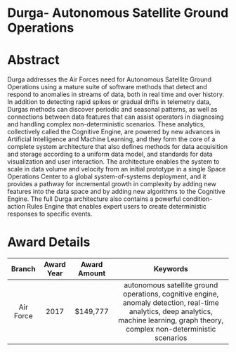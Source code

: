 
Durga- Autonomous Satellite Ground Operations
=============================================

# Abstract


Durga addresses the Air Forces need for Autonomous Satellite Ground Operations using a mature suite of software methods that detect and respond to anomalies in streams of data, both in real time and over history. In addition to detecting rapid spikes or gradual drifts in telemetry data, Durgas methods can discover periodic and seasonal patterns, as well as connections between data features that can assist operators in diagnosing and handling complex non-deterministic scenarios. These analytics, collectively called the Cognitive Engine, are powered by new advances in Artificial Intelligence and Machine Learning, and they form the core of a complete system architecture that also defines methods for data acquisition and storage according to a uniform data model, and standards for data visualization and user interaction. The architecture enables the system to scale in data volume and velocity from an initial prototype in a single Space Operations Center to a global system-of-systems deployment, and it provides a pathway for incremental growth in complexity by adding new features into the data space and by adding new algorithms to the Cognitive Engine. The full Durga architecture also contains a powerful condition-action Rules Engine that enables expert users to create deterministic responses to specific events.  

# Award Details

|Branch|Award Year|Award Amount|Keywords|
| :---: | :---: | :---: | :---: |
|Air Force|2017|$149,777|autonomous satellite ground operations, cognitive engine, anomaly detection, real-time analytics, deep analytics, machine learning, graph theory, complex non-deterministic scenarios|
